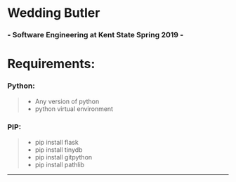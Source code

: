 # Wedding Butler
### - Software Engineering at Kent State Spring 2019 -

# Requirements:
### Python:
> - Any version of python
> - python virtual environment

### PIP:
> - pip install flask 
> - pip install tinydb
> - pip install gitpython
> - pip install pathlib

---
